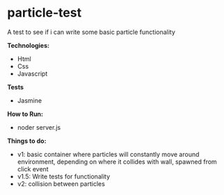 # particle-test

A test to see if i can write some basic particle functionality

**Technologies:**
- Html
- Css
- Javascript
 
**Tests**
- Jasmine
 
**How to Run:**
- noder server.js


**Things to do:**
- v1: basic container where particles will constantly move around environment, depending on where it collides with wall, spawned from click event
- v1.5: Write tests for functionality
- v2: collision between particles
